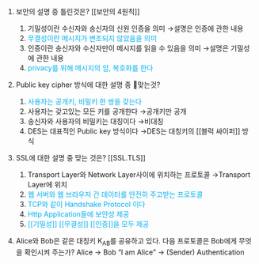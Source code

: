 1. 보안의 설명 중 틀린것은? [[보안의 4원칙]]
	1. 기밀성이란 수신자와 송신자의 신원 인증을 의미
	   →설명은 인증에 관한 내용
	2. <font color="#00b0f0">무결성이란 메시지가 변조되지 않았음을 의미</font>
	3. 인증이란 송신자와 수신자만이 메시지를 읽을 수 있음을 의미
	   →설명은 기밀성에 관한 내용
	4. <font color="#00b0f0">privacy를 위해 메시지의 암, 복호화를 한다</font>

3. Public key cipher 방식에 대한 설명 중 맞는것?
	1. <font color="#00b0f0">사용자는 공개키, 비밀키 한 쌍을 갖는다</font>
	2. 사용자는 갖고있는 모든 키를 공개한다
	   →공개키만 공개
	3. 송신자와 사용자의 비밀키는 대칭이다
	   →비대칭
	4. DES는 대표적인 Public key 방식이다
	   →DES는 대칭키의 [[블럭 싸이퍼]] 방식

4. SSL에 대한 설명 중 맞는 것은? [[SSL.TLS]]
	1. Transport Layer와 Network Layer사이에 위치하는 프로토콜
	   →Transport Layer에 위치
	2. <font color="#00b0f0">웹 서버와 웹 브라우저 간 데이터를 안전히 주고받는 프로토콜</font>
	3. <font color="#00b0f0">TCP와 같이 Handshake Protocol 이다</font>
	4. <font color="#00b0f0">Http Application들에 보안성 제공</font>
	5. <font color="#00b0f0">[[기밀성]] [[무결성]] [[인증]]을 모두 제공</font>

5. Alice와 Bob은 같은 대칭키 K<sub>AB</sub>를 공유하고 있다. 다음 프로토콜은 Bob에게 무엇을 확인시켜 주는가?
   Alice → Bob “I am Alice”
   → (Sender) Authentication

